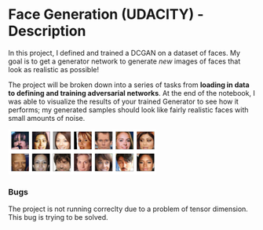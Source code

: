 # Face Generation (UDACITY) - Description

In this project, I defined and trained a DCGAN on a dataset of faces. My goal is to get a generator network to generate *new* images of faces that look as realistic as possible!

The project will be broken down into a series of tasks from **loading in data to defining and training adversarial networks**. At the end of the notebook, I was able to visualize the results of your trained Generator to see how it performs; my generated samples should look like fairly realistic faces with small amounts of noise.

<img src='assets/processed_face_data.png' width=60% />

### Bugs

The project is not running correclty due to a problem of tensor dimension. This bug is trying to be solved.
